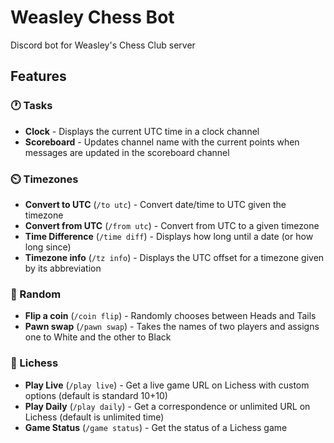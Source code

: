 # Weasley Chess Bot

Discord bot for Weasley's Chess Club server

## Features

### 🕐 Tasks

* **Clock** - Displays the current UTC time in a clock channel
* **Scoreboard** - Updates channel name with the current points when messages are updated in the scoreboard channel

### ⏲️ Timezones

* **Convert to UTC** (`/to utc`) - Convert date/time to UTC given the timezone
* **Convert from UTC** (`/from utc`) - Convert from UTC to a given timezone
* **Time Difference** (`/time diff`) - Displays how long until a date (or how long since)
* **Timezone info** (`/tz info`) - Displays the UTC offset for a timezone given by its abbreviation

### 🎲 Random

* **Flip a coin** (`/coin flip`) - Randomly chooses between Heads and Tails
* **Pawn swap** (`/pawn swap`) - Takes the names of two players and assigns one to White and the other to Black

### 🐴 Lichess

* **Play Live** (`/play live`) - Get a live game URL on Lichess with custom options (default is standard 10+10)
* **Play Daily** (`/play daily`) - Get a correspondence or unlimited URL on Lichess (default is unlimited time)
* **Game Status** (`/game status`) - Get the status of a Lichess game
